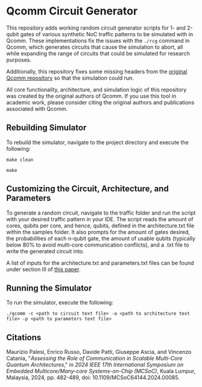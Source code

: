 # Qcomm Circuit Generator
This repository adds working random circuit generator scripts for 1- and 2-qubit gates of various synthetic NoC traffic patterns to be simulated with in Qcomm. These implementations fix the issues with the `./rcg` command in Qcomm, which generates circuits that cause the simulation to abort, all while expanding the range of circuits that could be simulated for research purposes.

Additionally, this repository fixes some missing headers from the [original Qcomm repository](https://github.com/mpalesi/qcomm) so that the simulation could run.

All core functionality, architecture, and simulation logic of this repository was created by the original authors of Qcomm. If you use this tool in academic work, please consider citing the original authors and publications associated with Qcomm.

## Rebuilding Simulator
To rebuild the simulator, navigate to the project directory and execute the following:

`make clean`

`make`

## Customizing the Circuit, Architecture, and Parameters
To generate a random circuit, navigate to the traffic folder and run the script with your desired traffic pattern in your IDE. The script reads the amount of cores, qubits per core, and hence, qubits, defined in the architecture.txt file within the samples folder. It also prompts for the amount of gates desired, the probabilities of each n-qubit gate, the amount of usable qubits (typically below 80% to avoid multi-core communication conflicts), and a .txt file to write the generated circuit into.

A list of inputs for the architecture.txt and parameters.txt files can be found under section III of [this paper](https://arxiv.org/pdf/2405.16275).

## Running the Simulator
To run the simulator, execute the following:

`./qcomm -c <path to circuit text file> -a <path to architecture text file> -p <path to parameters text file>`

## Citations
Maurizio Palesi, Enrico Russo, Davide Patti, Giuseppe Ascia, and Vincenzo Catania, "_Assessing the Role of Communication in Scalable Multi-Core Quantum Architectures_," in _2024 IEEE 17th International Symposium on Embedded Multicore/Many-core Systems-on-Chip (MCSoC)_, Kuala Lumpur, Malaysia, 2024, pp. 482-489, doi: 10.1109/MCSoC64144.2024.00085.
